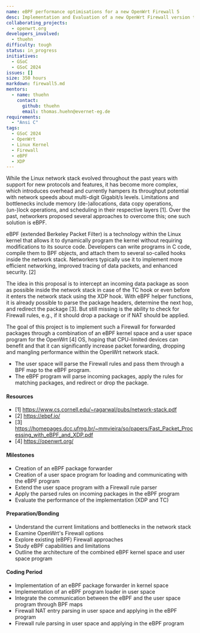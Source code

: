 ```yaml
---
name: eBPF performance optimisations for a new OpenWrt Firewall 5
desc: Implementation and Evaluation of a new OpenWrt Firewall version that utilizes eBPF Linux Kernel APIs 
collaborating_projects:
  - openwrt.org
developers_involved:
  - thuehn
difficulty: tough
status: in_progress
initiatives:
  - GSoC
  - GSoC 2024
issues: []
size: 350 hours
markdown: firewall5.md
mentors:
  - name: thuehn
    contact:
      github: thuehn
      email: thomas.huehn@evernet-eg.de
requirements:
  - "Ansi C"
tags:
  - GSoC 2024
  - OpenWrt
  - Linux Kernel
  - Firewall
  - eBPF
  - XDP
---
```


While the Linux network stack evolved throughout the past years with support for new protocols and features, it has become more complex, which introduces overhead and currently hampers its throughput potential with network speeds about multi-digit Gigabit/s levels. Limitations and bottlenecks include memory (de-)allocations, data copy operations, (un-)lock operations, and scheduling in their respective layers [1]. Over the past, networkers proposed several approaches to overcome this; one such solution is eBPF.

eBPF (extended Berkeley Packet Filter) is a technology within the Linux kernel that allows it to dynamically program the kernel without requiring modifications to its source code. Developers can write programs in C code, compile them to BPF objects, and attach them to several so-called hooks inside the network stack. Networkers typically use it to implement more efficient networking, improved tracing of data packets, and enhanced security. [2]

The idea in this proposal is to intercept an incoming data package as soon as possible inside the network stack in case of the TC hook or even before it enters the network stack using the XDP hook. With eBPF helper functions, it is already possible to parse the package headers, determine the next hop, and redirect the package [3]. But still missing is the ability to check for Firewall rules, e.g., if it should drop a package or if NAT should be applied.

The goal of this project is to implement such a Firewall for forwarded packages through a combination of an eBPF kernel space and a user space program for the OpenWrt [4] OS, hoping that CPU-limited devices can benefit and that it can significantly increase packet forwarding, dropping and mangling performance within the OpenWrt network stack.

* The user space will parse the Firewall rules and pass them through a BPF map to the eBPF program.
* The eBPF program will parse incoming packages, apply the rules for matching packages, and redirect or drop the package.


#### Resources

* [1] https://www.cs.cornell.edu/~ragarwal/pubs/network-stack.pdf
* [2] https://ebpf.io/
* [3] https://homepages.dcc.ufmg.br/~mmvieira/so/papers/Fast_Packet_Processing_with_eBPF_and_XDP.pdf
* [4] https://openwrt.org/

#### Milestones

* Creation of an eBPF package forwarder
* Creation of a user space program for loading and communicating with the eBPF program
* Extend the user space program with a Firewall rule parser
* Apply the parsed rules on incoming packages in the eBPF program
* Evaluate the performance of the implementation (XDP and TC)

#### Preparation/Bonding

* Understand the current limitations and bottlenecks in the network stack
* Examine OpenWrt's Firewall options
* Explore existing (eBPF) Firewall approaches
* Study eBPF capabilities and limitations
* Outline the architecture of the combined eBPF kernel space and user space program

#### Coding Period

* Implementation of an eBPF package forwarder in kernel space
* Implementation of an eBPF program loader in user space
* Integrate the communication between the eBPF and the user space program through BPF maps
* Firewall NAT entry parsing in user space and applying in the eBPF program
* Firewall rule parsing in user space and applying in the eBPF program
